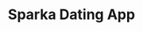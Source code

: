 ---
layout: project
title: Sparka Dating App
deliverables: Logo & Visual Identity.
description:
about: Sparka is a mobile app that helps singles to discover, connect and spark.
images: sparka_
---